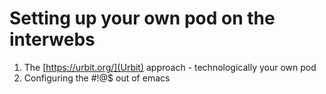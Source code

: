 # Setting up your own pod on the interwebs

1. The [https://urbit.org/](Urbit) approach - technologically your own pod
2. Configuring the #!@$ out of emacs
